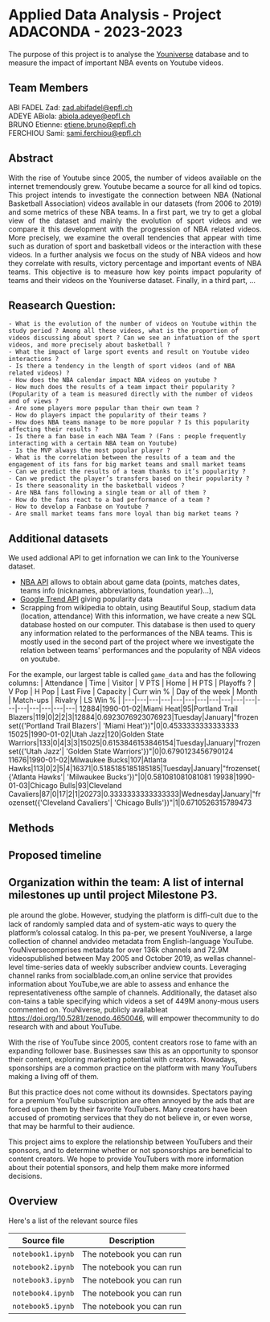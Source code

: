 # Applied Data Analysis - Project ADACONDA - 2023-2023

The purpose of this project is to analyse the [Youniverse](https://zenodo.org/record/4650046) database and to measure the impact of important NBA events on Youtube videos.


## Team Members
ABI FADEL Zad: zad.abifadel@epfl.ch <br/>
ADEYE ABiola: abiola.adeye@epfl.ch <br/>
BRUNO Etienne: etiene.bruno@epfl.ch <br/>
FERCHIOU Sami: sami.ferchiou@epfl.ch <br/>


## Abstract
<p align="justify">
With the rise of Youtube since 2005, the number of videos available on the internet tremendously grew. Youtube became a source for all kind od topics. This project intends to investigate the connection between NBA (National Basketball Association) videos available in our datasets (from 2006 to 2019) and some metrics of these NBA teams. In a first part, we try to get a global view of the dataset and mainly the evolution of sport videos and we compare it this development with the progression of NBA related videos. More precisely, we examine the overall tendencies that appear with time such as duration of sport and basketball videos or the interaction with these videos. In a further analysis we focus on the study of NBA videos and how they correlate with results, victory percentage and important events of NBA teams. This objective is to measure how key points impact popularity of teams and their videos on the Youniverse dataset. Finally, in a third part, ...
</p>


## Reasearch Question:
    - What is the evolution of the number of videos on Youtube within the study period ? Among all these videos, what is the proportion of videos discussing about sport ? Can we see an infatuation of the sport videos, and more precisely about basketball ?
    - What the impact of large sport events and result on Youtube video interactions ?
    - Is there a tendency in the length of sport videos (and of NBA related videos) ?
    - How does the NBA calendar impact NBA videos on youtube ?
    - How much does the results of a team impact their popularity ? (Popularity of a team is measured directly with the number of videos and of views ?
    - Are some players more popular than their own team ? 
    - How do players impact the popularity of their teams ?
    - How does NBA teams manage to be more popular ? Is this popularity affecting their results ? 
    - Is there a fan base in each NBA Team ? (Fans : people frequently interacting with a certain NBA team on Youtube) 
    - Is the MVP always the most popular player ? 
    - What is the correlation between the results of a team and the engagement of its fans for big market teams and small market teams 
    - Can we predict the results of a team thanks to it’s popularity ?
    - Can we predict the player’s transfers based on their popularity ?
    - Is there seasonality in the basketball videos ?
    - Are NBA fans following a single team or all of them ?
    - How do the fans react to a bad performance of a team ? 
    - How to develop a Fanbase on Youtube ? 
    - Are small market teams fans more loyal than big market teams ? 


## Additional datasets
We used addional API to get infornation we can link to the Youniverse dataset.
  - [NBA API](https://pypi.org/project/nba-api/) allows to obtain about game data (points, matches dates, teams info (nicknames, abbreviations, foundation year)...),
  - [Google Trend API](https://pypi.org/project/pytrends/) giving popularity data
  - Scrapping from wikipedia to obtain, using Beautiful Soup, stadium data (location, attendance)
With this information, we have create a new SQL database hosted on our computer. This database is then used to query any information related to the performances of the NBA teams. This is mostly used in the second part of the project where we investigate the relation between teams' performances and the popularity of NBA videos on youtube.

For the example, our largest table is called `game_data` and has the following columns:
| Attendance | Time | Visitor | V PTS | Home | H PTS | Playoffs ? | V Pop | H Pop | Last Five | Capacity | Curr win % | Day of the week | Month | Match-ups | Rivalry | LS Win % |
|---|---|---|---|---|---|---|---|---|---|---|---|---|---|---|---|---|
12884|1990-01-02|Miami Heat|95|Portland Trail Blazers|119|0|2|2|3|12884|0.6923076923076923|Tuesday|January|"frozenset({'Portland Trail Blazers'| 'Miami Heat'})"|0|0.4533333333333333
15025|1990-01-02|Utah Jazz|120|Golden State Warriors|133|0|4|3|3|15025|0.6153846153846154|Tuesday|January|"frozenset({'Utah Jazz'| 'Golden State Warriors'})"|0|0.6790123456790124
11676|1990-01-02|Milwaukee Bucks|107|Atlanta Hawks|113|0|2|5|4|16371|0.5185185185185185|Tuesday|January|"frozenset({'Atlanta Hawks'| 'Milwaukee Bucks'})"|0|0.581081081081081
19938|1990-01-03|Chicago Bulls|93|Cleveland Cavaliers|87|0|17|2|1|20273|0.3333333333333333|Wednesday|January|"frozenset({'Cleveland Cavaliers'| 'Chicago Bulls'})"|1|0.6710526315789473


## Methods


## Proposed timeline


## Organization within the team: A list of internal milestones up until project Milestone P3.

ple around the globe. However, studying the platform is difﬁ-cult due to the lack of randomly sampled data and of system-atic ways to query the platform’s colossal catalog. In this pa-per, we present YouNiverse, a large collection of channel andvideo metadata from English-language YouTube. YouNiversecomprises metadata for over 136k channels and 72.9M videospublished between May 2005 and October 2019, as wellas channel-level time-series data of weekly subscriber andview counts. Leveraging channel ranks from socialblade.com,an online service that provides information about YouTube,we are able to assess and enhance the representativeness ofthe sample of channels. Additionally, the dataset also con-tains a table specifying which videos a set of 449M anony-mous users commented on. YouNiverse, publicly availableat https://doi.org/10.5281/zenodo.4650046, will empower thecommunity to do research with and about YouTube.

With the rise of YouTube since 2005, content creators rose to fame with an expanding follower base. Businesses saw this as an opportunity to sponsor their content, exploring marketing potential with creators. Nowadays, sponsorships are a common practice on the platform with many YouTubers making a living off of them.

But this practice does not come without its downsides. Spectators paying for a premium YouTube subscription are often annoyed by the ads that are forced upon them by their favorite YouTubers. Many creators have been accused of promoting services that they do not believe in, or even worse, that may be harmful to their audience.

This project aims to explore the relationship between YouTubers and their sponsors, and to determine whether or not sponsorships are beneficial to content creators. We hope to provide YouTubers with more information about their potential sponsors, and help them make more informed decisions.


## Overview
Here's a list of the relevant source files 

|Source file | Description|
|---|---|
|`notebook1.ipynb`           | The notebook you can run |
|`notebook2.ipynb`           | The notebook you can run |
|`notebook3.ipynb`           | The notebook you can run |
|`notebook4.ipynb`           | The notebook you can run |
|`notebook5.ipynb`           | The notebook you can run |

